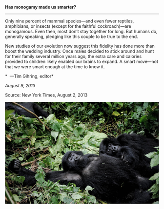 **Has monogamy made us smarter?**

****

Only nine percent of mammal species—and even fewer reptiles, amphibians, or insects (except for the faithful cockroach)—are monogamous. Even then, most don’t stay together for long. But humans do, generally speaking, pledging like this couple to be true to the end. 

New studies of our evolution now suggest this fidelity has done more than boost the wedding industry. Once males decided to stick around and hunt for their family several million years ago, the extra care and calories provided to children likely enabled our brains to expand. A smart move—not that we were smart enough at the time to know it.

*  —Tim Gihring, editor*

*August 9, 2013*

Source: New York Times, August 2, 2013

![](../images/13-08-09_14.12_MonogamyEDIT-1.jpeg)
